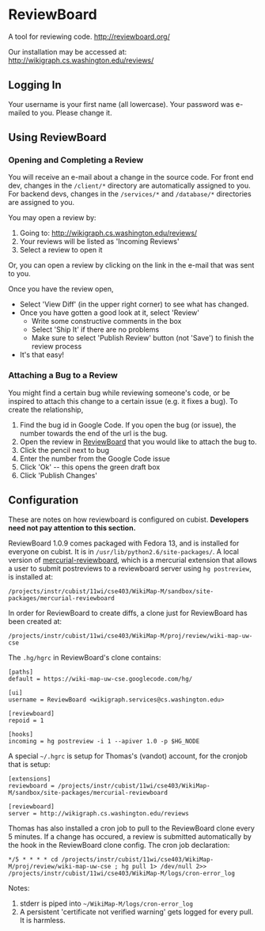 # ReviewBoard #

A tool for reviewing code. http://reviewboard.org/

Our installation may be accessed at: http://wikigraph.cs.washington.edu/reviews/

## Logging In ##

Your username is your first name (all lowercase). Your password was e-mailed to you. Please change it.

## Using ReviewBoard ##

### Opening and Completing a Review ###

You will receive an e-mail about a change in the source code. For front end dev, changes in the `/client/*` directory are automatically assigned to you. For backend devs, changes in the `/services/*` and `/database/*` directories are assigned to you.

You may open a review by:

  1. Going to: http://wikigraph.cs.washington.edu/reviews/
  1. Your reviews will be listed as 'Incoming Reviews'
  1. Select a review to open it

Or, you can open a review by clicking on the link in the e-mail that was sent to you.

Once you have the review open,

  * Select 'View Diff' (in the upper right corner) to see what has changed.
  * Once you have gotten a good look at it, select 'Review'
    * Write some constructive comments in the box
    * Select 'Ship It' if there are no problems
    * Make sure to select 'Publish Review' button (not 'Save') to finish the review process
  * It's that easy!

### Attaching a Bug to a Review ###

You might find a certain bug while reviewing someone's code, or be inspired to attach this change to a certain issue (e.g. it fixes a bug). To create the relationship,

  1. Find the bug id in Google Code. If you open the bug (or issue), the number towards the end of the url is the bug.
  1. Open the review in [ReviewBoard](http://wikigraph.cs.washington.edu/reviews/) that you would like to attach the bug to.
  1. Click the pencil next to bug
  1. Enter the number from the Google Code issue
  1. Click 'Ok' -- this opens the green draft box
  1. Click 'Publish Changes'

## Configuration ##

These are notes on how reviewboard is configured on cubist. **Developers need not pay attention to this section.**

ReviewBoard 1.0.9 comes packaged with Fedora 13, and is installed for everyone on cubist. It is in `/usr/lib/python2.6/site-packages/`. A local version of [mercurial-reviewboard](http://code.google.com/p/mercurial-reviewboard/), which is a mercurial extension that allows a user to submit postreviews to a reviewboard server using `hg postreview`, is installed at:
```
/projects/instr/cubist/11wi/cse403/WikiMap-M/sandbox/site-packages/mercurial-reviewboard
```

In order for ReviewBoard to create diffs, a clone just for ReviewBoard has been created at:
```
/projects/instr/cubist/11wi/cse403/WikiMap-M/proj/review/wiki-map-uw-cse
```

The `.hg/hgrc` in ReviewBoard's clone contains:
```
[paths]
default = https://wiki-map-uw-cse.googlecode.com/hg/

[ui]
username = ReviewBoard <wikigraph.services@cs.washington.edu>

[reviewboard]
repoid = 1

[hooks]
incoming = hg postreview -i 1 --apiver 1.0 -p $HG_NODE
```

A special `~/.hgrc` is setup for Thomas's (vandot) account, for the cronjob that is setup:
```
[extensions]
reviewboard = /projects/instr/cubist/11wi/cse403/WikiMap-M/sandbox/site-packages/mercurial-reviewboard

[reviewboard]
server = http://wikigraph.cs.washington.edu/reviews
```

Thomas has also installed a cron job to pull to the ReviewBoard clone every 5 minutes. If a change has occured, a review is submitted automatically by the hook in the ReviewBoard clone config. The cron job declaration:
```
*/5 * * * * cd /projects/instr/cubist/11wi/cse403/WikiMap-M/proj/review/wiki-map-uw-cse ; hg pull 1> /dev/null 2>> /projects/instr/cubist/11wi/cse403/WikiMap-M/logs/cron-error_log
```

Notes:

  1. stderr is piped into `~/WikiMap-M/logs/cron-error_log`
  1. A persistent 'certificate not verified warning' gets logged for every pull. It is harmless.